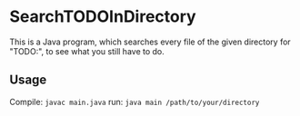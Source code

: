 # SearchTODOInDirectory
This is a Java program, which searches every file of the given directory for "TODO:", to see what you still have to do.  
  
## Usage  
  Compile: ```javac main.java```
  run: ```java main /path/to/your/directory```
